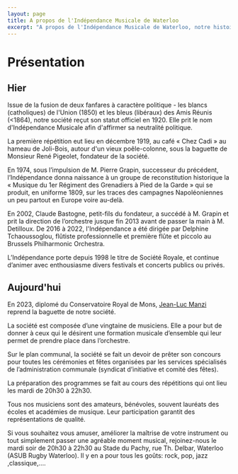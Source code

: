 ```yaml
---
layout: page
title: A propos de l'Indépendance Musicale de Waterloo
excerpt: "A propos de l'Indépendance Musicale de Waterloo, notre histoire en détails."
---
```


# Présentation

## Hier
Issue de la fusion de deux fanfares à caractère politique - les blancs (catholiques) de l'Union (1850) et les bleus (libéraux) des Amis Réunis (<1864), notre société reçut son statut officiel en 1920. Elle prit le nom d'Indépendance Musicale afin d'affirmer sa neutralité politique.

La première répétition eut lieu en décembre 1919, au café « Chez Cadi » au hameau de Joli-Bois, autour d'un vieux poêle-colonne, sous la baguette de Monsieur René Pigeolet, fondateur de la société.

En 1974, sous l’impulsion de M. Pierre Grapin, successeur du précédent, l’Indépendance donna naissance à un groupe de reconstitution historique la « Musique du 1er  Régiment des Grenadiers à Pied de la Garde » qui se produit, en uniforme 1809, sur les traces des campagnes Napoléoniennes un peu partout en Europe voire au-delà.

En 2002, Claude Bastogne, petit-fils du fondateur, a succédé à M. Grapin et prit la direction de l’orchestre jusque fin 2013 avant de passer la main à M. Detilloux. De 2016 à 2022, l'Indépendance a été dirigée par Delphine Tchaoussoglou, flûtiste professionnelle et première flûte et piccolo au Brussels Philharmonic Orchestra. 

L’Indépendance porte depuis 1998 le titre de Société Royale, et continue d’animer avec enthousiasme divers festivals et concerts publics ou privés.

## Aujourd'hui

En 2023, diplomé du Conservatoire Royal de Mons, <a href="https://lausaeterna.be/js_albums/jean-luc-manzi" target="_blank">Jean-Luc Manzi</a> reprend la baguette de notre société.

La société est composée d’une vingtaine de musiciens. Elle a pour but de donner à ceux qui le désirent une formation musicale d’ensemble qui leur permet de prendre place dans l’orchestre.

Sur le plan communal, la société se fait un devoir de prêter son concours pour toutes les cérémonies et fêtes organisées par les services spécialisés de l’administration communale (syndicat d’initiative et comité des fêtes).

La préparation des programmes se fait au cours des répétitions qui ont lieu les mardi de 20h30 à 22h30.

Tous nos musiciens sont des amateurs, bénévoles, souvent lauréats des écoles et académies de musique. Leur participation garantit des représentations de qualité.

Si vous souhaitez vous amuser, améliorer la maîtrise de votre instrument ou tout simplement passer une agréable moment musical, rejoinez-nous le mardi soir de 20h30 à 22h30 au Stade du Pachy, rue Th. Delbar, Waterloo (ASUB Rugby Waterloo). Il y en a pour tous les goûts: rock, pop, jazz ,classique,…. 

